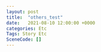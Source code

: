 ```yaml
---
layout: post
title:  "others_test"
date:   2021-08-10 12:00:00 +0000
categories: Etc
Tags: Story Etc
SceneCode: []
---
```

